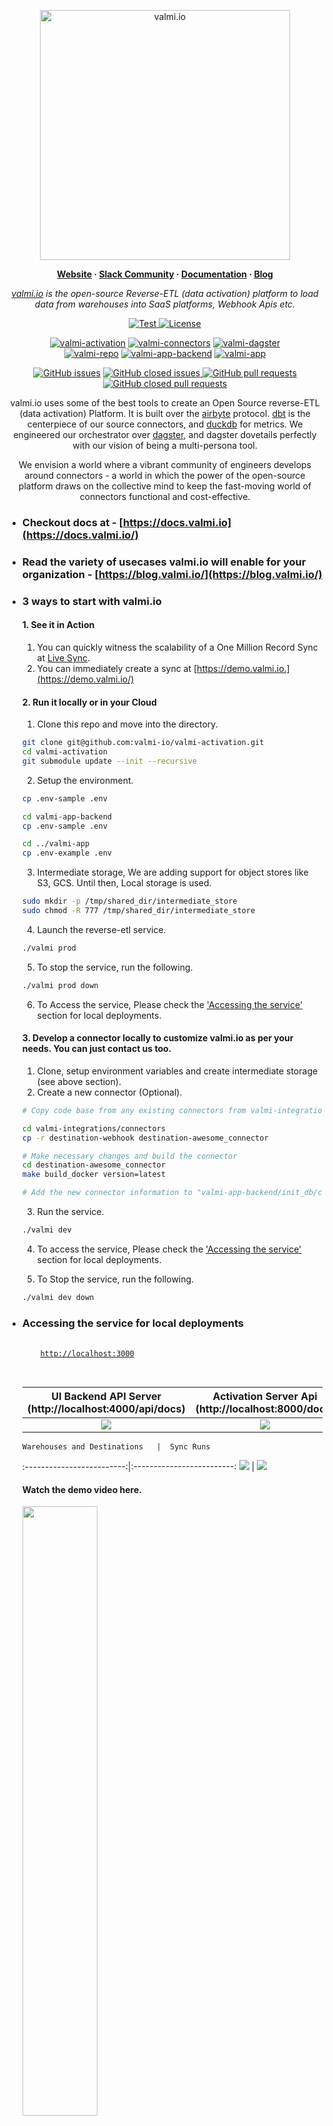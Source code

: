 <p align="center">
  <a href="https://valmi.io"><img width="400" src="https://blog.valmi.io/content/images/2023/06/valmilogo-1.png" alt="valmi.io"></a>
</p>

<p align="center">
  <b>
    <a href="https://www.valmi.io">Website</a>
    ·
    <a href="https://www.valmi.io/slack">Slack Community</a>
    ·
    <a href="https://docs.valmi.io">Documentation</a>
    ·
    <a href="https://blog.valmi.io">Blog</a>
  </b>
</p>

<p align="center">
    <em> <a href="https://valmi.io">valmi.io</a> is the open-source Reverse-ETL (data activation) platform to load data from warehouses into SaaS platforms, Webhook Apis etc.</em>
</p>
<p align="center">
<a href="https://github.com/valmi-io/valmi-activation/stargazers/" target="_blank">
    <img src="https://img.shields.io/github/stars/valmi-io/valmi-activation?style=social&label=Star&maxAge=10000" alt="Test">
</a>
<a href="https://github.com/valmi-io/valmi-activation/blob/main/LICENSE.md" target="_blank">
    <img src="https://img.shields.io/static/v1?label=license&message=MIT&color=white" alt="License">
</a>
</p>
<div align="center" >

[![valmi-activation](https://github.com/valmi-io/valmi-activation/actions/workflows/valmi-activation-docker-image-action.yml/badge.svg)](https://github.com/valmi-io/valmi-activation/actions/workflows/valmi-activation-docker-image-action.yml) [![valmi-connectors](https://github.com/valmi-io/valmi-activation/actions/workflows/valmi-connectors-docker-image-action.yml/badge.svg)](https://github.com/valmi-io/valmi-activation/actions/workflows/valmi-connectors-docker-image-action.yml) [![valmi-dagster](https://github.com/valmi-io/valmi-activation/actions/workflows/valmi-dagster-docker-image-action.yml/badge.svg)](https://github.com/valmi-io/valmi-activation/actions/workflows/valmi-dagster-docker-image-action.yml) 
<br/>
[![valmi-repo](https://github.com/valmi-io/valmi-activation/actions/workflows/valmi-repo-docker-image-action.yml/badge.svg)](https://github.com/valmi-io/valmi-activation/actions/workflows/valmi-repo-docker-image-action.yml) [![valmi-app-backend](https://github.com/valmi-io/valmi-app-backend/actions/workflows/valmi-app-backend-docker-image-action.yml/badge.svg)](https://github.com/valmi-io/valmi-app-backend/actions/workflows/valmi-app-backend-docker-image-action.yml) [![valmi-app](https://github.com/valmi-io/valmi-app/actions/workflows/valmi-app-docker-image-action.yml/badge.svg)](https://github.com/valmi-io/valmi-app/actions/workflows/valmi-app-docker-image-action.yml)

  
<a href="/../../issues?q=is%3Aopen+is%3Aissue"> <img alt="GitHub issues" src="https://img.shields.io/github/issues-raw/valmi-io/valmi-activation?color=%23238636"></a> <a href="/../../issues?q=is%3Aissue+is%3Aclosed"> <img alt="GitHub closed issues" src="https://img.shields.io/github/issues-closed-raw/valmi-io/valmi-activation?color=%238957e5"> </a> <a href="/../../pulls?q=is%3Aopen+is%3Apr"> <img alt="GitHub pull requests" src="https://img.shields.io/github/issues-pr-raw/valmi-io/valmi-activation"> </a> <a href="/../../pulls?q=is%3Apr+is%3Aclosed"> <img alt="GitHub closed pull requests" src="https://img.shields.io/github/issues-pr-closed-raw/valmi-io/valmi-activation?color=%238957e5"> </a>
  
</div>
<p align="center">valmi.io uses some of the best tools to create an Open Source reverse-ETL (data activation) Platform. It is built over the <a href="https://airbyte.com/">airbyte</a> protocol. <a href="https://www.getdbt.com/">dbt</a> is the centerpiece of our source connectors, and <a href="https://duckdb.org/">duckdb</a> for metrics. We engineered our orchestrator over <a href="https://dagster.io/">dagster</a>, and dagster dovetails perfectly with our vision of being a multi-persona tool.  </p>
  
 <p align="center">We envision a world where a vibrant community of engineers develops around connectors - a world in which the power of the open-source platform draws on the collective mind to keep the fast-moving world of connectors functional and cost-effective.</p>

- ### Checkout docs at - [https://docs.valmi.io](https://docs.valmi.io/)
- ### Read the variety of usecases valmi.io will enable for your organization - [https://blog.valmi.io/](https://blog.valmi.io/)  
- ### 3 ways to start with valmi.io
    
    #### 1. See it in Action
    1. You can quickly witness the scalability of a One Million Record Sync at [Live Sync](https://demo.valmi.io/spaces/a9195c50-60ca-4692-8f03-5a486ee9f270/syncs/d69cf9f9-0e20-4e2c-a683-2649404f52ed/runs).
    2. You can immediately create a sync at [https://demo.valmi.io.](https://demo.valmi.io/)
       
    #### 2.  Run it locally or in your Cloud
    
    1. Clone this repo and move into the directory.
    ```bash
    git clone git@github.com:valmi-io/valmi-activation.git
    cd valmi-activation
    git submodule update --init --recursive
    ```
    
    2. Setup the environment.
    ```bash
    cp .env-sample .env
    
    cd valmi-app-backend
    cp .env-sample .env
    
    cd ../valmi-app
    cp .env-example .env
    ```
    
    3. Intermediate storage, We are adding support for object stores like S3, GCS. Until then, Local storage is used.
    ```bash
    sudo mkdir -p /tmp/shared_dir/intermediate_store
    sudo chmod -R 777 /tmp/shared_dir/intermediate_store
    ```
    
    4. Launch the reverse-etl service.
    ```bash
    ./valmi prod
    ```
    
    5. To stop the service, run the following.
    ```bash
    ./valmi prod down
    ```
    
    6. To Access the service,
    Please check the ['Accessing the service'](https://github.com/valmi-io/valmi-activation#accessing-the-service-for-local-deployments) section for local deployments.
    
    
    #### 3. Develop a connector locally to customize valmi.io as per your needs. You can just contact us too.
    
    1. Clone, setup environment variables and create intermediate storage (see above section).
    2. Create a new connector (Optional).
    ```bash
    # Copy code base from any existing connectors from valmi-integrations folder (ex. destination-webhook)
    
    cd valmi-integrations/connectors
    cp -r destination-webhook destination-awesome_connector
    
    # Make necessary changes and build the connector
    cd destination-awesome_connector
    make build_docker version=latest
    
    # Add the new connector information to "valmi-app-backend/init_db/connector_def.json"
    ```
    
    3. Run the service.
    ```bash
    ./valmi dev
    ```
     
    4. To access the service,
    Please check the ['Accessing the service'](https://github.com/valmi-io/valmi-activation#accessing-the-service-for-local-deployments) section for local deployments.

    5. To Stop the service, run the following.
    ```bash
    ./valmi dev down
    ```
    
- ### Accessing the service for local deployments  
    <pre>
     <code>
      <a href="http://localhost:3000">http://localhost:3000</a>
     </code>
    </pre>
      
    
    UI Backend API Server (http://localhost:4000/api/docs)       |  Activation Server Api (http://localhost:8000/docs)
    :-------------------------:|:-------------------------:
    ![]( https://blog.valmi.io/content/images/2023/06/api-4000.png)  |  ![]( https://blog.valmi.io/content/images/2023/06/api-8000.png)
    
      Warehouses and Destinations   |  Sync Runs
    :-------------------------:|:-------------------------:
    ![]( https://blog.valmi.io/content/images/2023/06/connections.png)  |  ![](https://blog.valmi.io/content/images/2023/06/sync_runs.png)
    
    #### Watch the demo video here. 
    [<img  src="https://i.ytimg.com/vi/UEC3-C4_7nk/maxresdefault.jpg" width="50%"/>](https://www.youtube.com/watch?v=UEC3-C4_7nk "Watch the demo video") 
    

